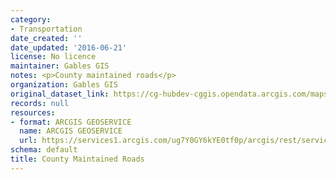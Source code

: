 ```yaml
---
category:
- Transportation
date_created: ''
date_updated: '2016-06-21'
license: No licence
maintainer: Gables GIS
notes: <p>County maintained roads</p>
organization: Gables GIS
original_dataset_link: https://cg-hubdev-cggis.opendata.arcgis.com/maps/cggis::county-maintained-roads
records: null
resources:
- format: ARCGIS GEOSERVICE
  name: ARCGIS GEOSERVICE
  url: https://services1.arcgis.com/ug7Y0GY6kYE0tf0p/arcgis/rest/services/County_Maintained_Roads/FeatureServer
schema: default
title: County Maintained Roads
---
```

